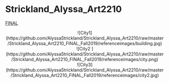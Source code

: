 # Strickland_Alyssa_Art2210

[FINAL](https://alyssastrickland.github.io/Strickland_Alyssa_Art2210/Strickland_Alyssa_Art2210_FINAL_Fall2019/Strickland_Alyssa_Art2210_FINAL_Fall2019.html)


<div align=center>
![City1](https://github.com/AlyssaStrickland/Strickland_Alyssa_Art2210/raw/master/Strickland_Alyssa_Art2210_FINAL_Fall2019/referenceimages/building.jpg)
<div align=left>

<div align=center>
![City2 ](https://github.com/AlyssaStrickland/Strickland_Alyssa_Art2210/raw/master/Strickland_Alyssa_Art2210_FINAL_Fall2019/referenceimages/city.png)
<div align=left>

<div align=center>
![City3](https://github.com/AlyssaStrickland/Strickland_Alyssa_Art2210/raw/master/Strickland_Alyssa_Art2210_FINAL_Fall2019/referenceimages/city2.jpg)
<div align=left>
